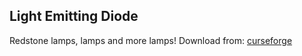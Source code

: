 ## Light Emitting Diode
Redstone lamps, lamps and more lamps!
Download from: [curseforge](http://curseforge.com/minecraft/mc-mods/led)